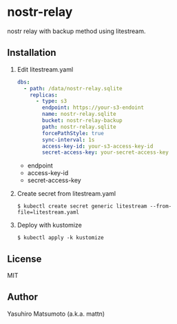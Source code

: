 # nostr-relay

nostr relay with backup method using litestream.

## Installation

1. Edit litestream.yaml


    ```yaml
    dbs:
      - path: /data/nostr-relay.sqlite
        replicas:
          - type: s3
            endpoint: https://your-s3-endoint
            name: nostr-relay.sqlite
            bucket: nostr-relay-backup
            path: nostr-relay.sqlite
            forcePathStyle: true
            sync-interval: 1s
            access-key-id: your-s3-access-key-id
            secret-access-key: your-secret-access-key
    ```

   * endpoint
   * access-key-id
   * secret-access-key

2. Create secret from litestream.yaml

    ```
    $ kubectl create secret generic litestream --from-file=litestream.yaml
    ```

2. Deploy with kustomize

    ```
    $ kubectl apply -k kustomize
    ```

## License

MIT

## Author

Yasuhiro Matsumoto (a.k.a. mattn)
